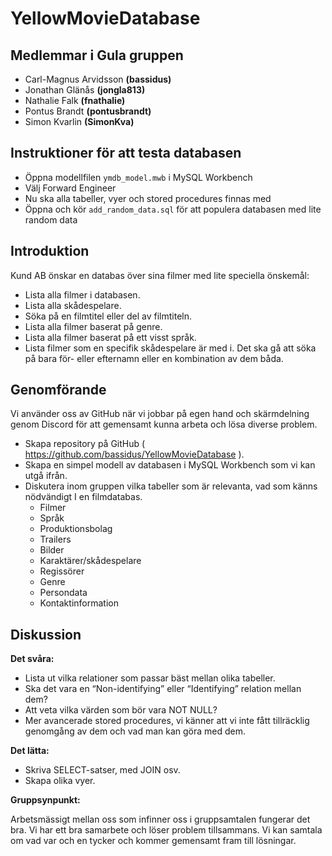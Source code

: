 # YellowMovieDatabase
## Medlemmar i Gula gruppen
* Carl-Magnus Arvidsson **(bassidus)**
* Jonathan Glänås **(jongla813)**
* Nathalie Falk **(fnathalie)**
* Pontus Brandt **(pontusbrandt)**
* Simon Kvarlin **(SimonKva)**

## Instruktioner för att testa databasen
* Öppna modellfilen ```ymdb_model.mwb``` i MySQL Workbench
* Välj Forward Engineer
* Nu ska alla tabeller, vyer och stored procedures finnas med
* Öppna och kör ```add_random_data.sql``` för att populera databasen med lite random data

## Introduktion
Kund AB önskar en databas över sina filmer med lite speciella önskemål: 
* Lista alla filmer i databasen.
* Lista alla skådespelare.
* Söka på en filmtitel eller del av filmtiteln.
* Lista alla filmer baserat på genre.
* Lista alla filmer baserat på ett visst språk.
* Lista filmer som en specifik skådespelare är med i. Det ska gå att söka på bara för- eller efternamn eller en kombination av dem båda.

## Genomförande
Vi använder oss av GitHub när vi jobbar på egen hand och skärmdelning genom Discord för att gemensamt kunna arbeta och lösa diverse problem.
* Skapa repository på GitHub ( https://github.com/bassidus/YellowMovieDatabase ).
* Skapa en simpel modell av databasen i MySQL Workbench som vi kan utgå ifrån. 
* Diskutera inom gruppen vilka tabeller som är relevanta, vad som känns nödvändigt I en filmdatabas.
  * Filmer
  * Språk
  * Produktionsbolag
  * Trailers
  * Bilder
  * Karaktärer/skådespelare
  * Regissörer
  * Genre
  * Persondata
  * Kontaktinformation

## Diskussion
**Det svåra:**
* Lista ut vilka relationer som passar bäst mellan olika tabeller.
* Ska det vara en “Non-identifying” eller “Identifying” relation mellan dem?
* Att veta vilka värden som bör vara NOT NULL?
* Mer avancerade stored procedures, vi känner att vi inte fått tillräcklig genomgång av dem och vad man kan göra med dem.

**Det lätta:**
* Skriva SELECT-satser, med JOIN osv.
* Skapa olika vyer.

**Gruppsynpunkt:**

Arbetsmässigt mellan oss som infinner oss i gruppsamtalen fungerar det bra. Vi har ett bra samarbete och löser problem tillsammans. Vi kan samtala om vad var och en tycker och kommer gemensamt fram till lösningar. 

